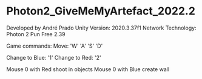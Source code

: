 # Photon2_GiveMeMyArtefact_2022.2
Developed by André Prado
Unity Version: 2020.3.37f1
Network Technology: Photon 2 Pun Free 2.39

Game commands:
Move:
	'W'
	'A'
	'S'
	'D'
	
Change to Blue: '1'
Change to Red: '2'

Mouse 0 with Red shoot in objects
Mouse 0 with Blue create wall